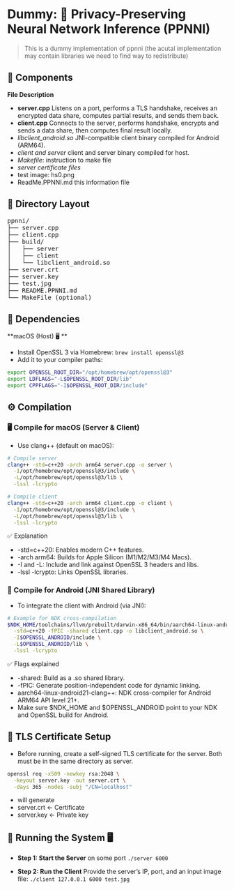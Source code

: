 # Dummy: 🔐 Privacy-Preserving Neural Network Inference (PPNNI)
> This is a dummy implementation of ppnni (the acutal implementation may contain libraries we need to find way to redistribute)

##  🧱 Components
**File	Description**
- **server.cpp**	Listens on a port, performs a TLS handshake, receives an encrypted data share, computes partial results, and sends them back.
- **client.cpp**	Connects to the server, performs handshake, encrypts and sends a data share, then computes final result locally.
- *libclient_android.so*	JNI-compatible client binary compiled for Android (ARM64).
- *client and server*	client and server binary compiled for host.
- *Makefile*: instruction to make file
- *server certificate files*
- test image: hs0.png
- ReadMe.PPNNI.md this information file

## 📂 Directory Layout
<pre>
ppnni/
├── server.cpp
├── client.cpp
├── build/
│   ├── server
│   ├── client
│   └── libclient_android.so
├── server.crt
├── server.key
├── test.jpg
├── README.PPNNI.md
└── MakeFile (optional)
</pre>

## 🧩 Dependencies
**macOS (Host) 🖥️ **
- Install OpenSSL 3 via Homebrew: `brew install openssl@3`
- Add it to your compiler paths:
```bash
export OPENSSL_ROOT_DIR="/opt/homebrew/opt/openssl@3"
export LDFLAGS="-L$OPENSSL_ROOT_DIR/lib"
export CPPFLAGS="-I$OPENSSL_ROOT_DIR/include"
```

## ⚙️ Compilation
### 🖥️ Compile for macOS (Server & Client)
- Use clang++ (default on macOS):
```bash
# Compile server
clang++ -std=c++20 -arch arm64 server.cpp -o server \
  -I/opt/homebrew/opt/openssl@3/include \
  -L/opt/homebrew/opt/openssl@3/lib \
  -lssl -lcrypto

# Compile client
clang++ -std=c++20 -arch arm64 client.cpp -o client \
  -I/opt/homebrew/opt/openssl@3/include \
  -L/opt/homebrew/opt/openssl@3/lib \
  -lssl -lcrypto
```

✅ Explanation

- -std=c++20: Enables modern C++ features.
- -arch arm64: Builds for Apple Silicon (M1/M2/M3/M4 Macs).
- -I and -L: Include and link against OpenSSL 3 headers and libs.
- -lssl -lcrypto: Links OpenSSL libraries.

### 🤖 Compile for Android (JNI Shared Library)
- To integrate the client with Android (via JNI):
```bash
# Example for NDK cross-compilation
$NDK_HOME/toolchains/llvm/prebuilt/darwin-x86_64/bin/aarch64-linux-android21-clang++ \
  -std=c++20 -fPIC -shared client.cpp -o libclient_android.so \
  -I$OPENSSL_ANDROID/include \
  -L$OPENSSL_ANDROID/lib \
  -lssl -lcrypto
```

✅ Flags explained

- -shared: Build as a .so shared library.
- -fPIC: Generate position-independent code for dynamic linking.
- aarch64-linux-android21-clang++: NDK cross-compiler for Android ARM64 API level 21+.
- Make sure $NDK_HOME and $OPENSSL_ANDROID point to your NDK and OpenSSL build for Android.

## 🔐 TLS Certificate Setup

- Before running, create a self-signed TLS certificate for the server. Both must be in the same directory as server.
```bash
openssl req -x509 -newkey rsa:2048 \
  -keyout server.key -out server.crt \
  -days 365 -nodes -subj "/CN=localhost"
```
- will generate
- server.crt   ← Certificate
- server.key   ← Private key

## 🚀 Running the System 🖥️ 
- **Step 1: Start the Server** on some port `./server 6000`

- **Step 2: Run the Client** Provide the server’s IP, port, and an input image file: `./client 127.0.0.1 6000 test.jpg`
